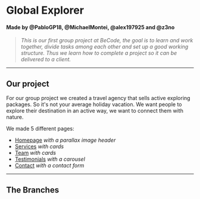 # Global Explorer
#### Made by @PabloGP18, @MichaelMontei, @alex197925 and @z3no

>*This is our first group project at BeCode, the goal is to learn and work together, divide tasks among each other and set up a good working structure. Thus we learn how to complete a project so it can be delivered to a client.*

---

## Our project
For our group project we created a travel agency that sells active exploring packages.
So it's not your average holiday vacation. We want people to explore their destination in an active way, we want to connect them with nature.

We made 5 different pages:

- [Homepage]() *with a parallax image header*
- [Services]() *with cards*
- [Team]() *with cards*
- [Testimonials]() *with a carousel*
- [Contact]() *with a contact form*


---

## The Branches
